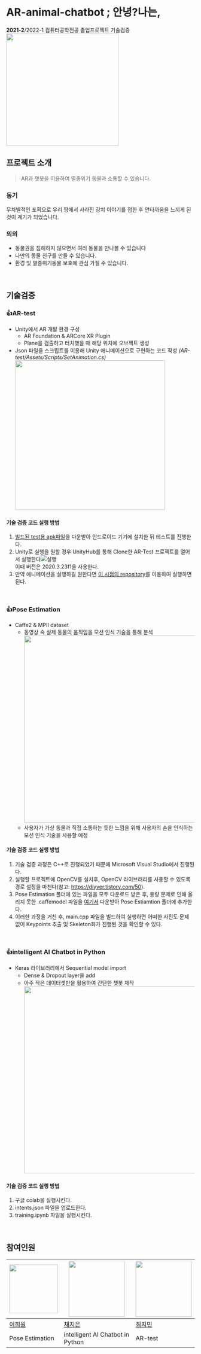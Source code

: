 # AR-animal-chatbot ; 안녕?나는,
**2021-2**/2022-1 컴퓨터공학전공 졸업프로젝트 기술검증<br/>
<img src="https://user-images.githubusercontent.com/60884877/145061490-1ac8909c-c582-40bc-9fee-80a6e6ba2887.png" width="300px">
<br/>

## 프로젝트 소개
> AR과 챗봇을 이용하여 멸종위기 동물과 소통할 수 있습니다. 
### 동기
무차별적인 포획으로 우리 땅에서 사라진 강치 이야기를 접한 후 안타까움을 느끼게 된 것이 계기가 되었습니다.
### 의의
* 동물권을 침해하지 않으면서 여러 동물을 만나볼 수 있습니다
* 나만의 동물 친구를 만들 수 있습니다.
* 환경 및 멸종위기동물 보호에 관심 가질 수 있습니다.
<br/>

## 기술검증
### 👍AR-test
* Unity에서 AR 개발 환경 구성
  - AR Foundation & ARCore XR Plugin
  - Plane을 검출하고 터치했을 때 해당 위치에 오브젝트 생성
* Json 파일을 스크립트를 이용해 Unity 애니메이션으로 구현하는 코드 작성 _(AR-test/Assets/Scripts/SetAnimation.cs)_ <br/><img src="https://user-images.githubusercontent.com/60884877/145062966-92ad47c6-9b90-4f28-9f26-2c026fc1ec88.gif" width="400px">

#### 기술 검증 코드 실행 방법
1. [빌드된 test용 apk파일](https://drive.google.com/file/d/1mNZ1_S0XkAgEkkrDd1oJyrT4SNHZ7TP_/view?usp=sharing)을 다운받아 안드로이드 기기에 설치한 뒤 테스트를 진행한다.
2. Unity로 실행을 원할 경우 UnityHub를 통해 Clone한 AR-Test 프로젝트를 열어서 실행한다![실행](https://user-images.githubusercontent.com/60884877/145363667-cae25e8b-902b-4b7f-950c-d6ea6c978359.jpg)<br/>이때 버전은 2020.3.23f1을 사용한다.
3. 만약 애니메이션을 실행하길 원한다면 [이 시점의 repository](https://github.com/EWHA-ATEAM/AR-animal-chatbot/tree/e5a300be400f4a58a9204f62ae60c90d88ad0d94)를 이용하여 실행하면 된다.


<br/>

### 👍Pose Estimation
* Caffe2 & MPII dataset
  - 동영상 속 실제 동물의 움직임을 모션 인식 기술을 통해 분석<br/><img src="https://user-images.githubusercontent.com/60884877/145066352-8f2bc615-6d24-497e-bb1e-d66d039f0511.png" width="500px"> 
  - 사용자가 가상 동물과 직접 소통하는 듯한 느낌을 위해 사용자의 손을 인식하는 모션 인식 기술을 사용할 예정


#### 기술 검증 코드 실행 방법
1. 기술 검증 과정은 C++로 진행되었기 때문에 Microsoft Visual Studio에서 진행된다.
2. 실행할 프로젝트에 OpenCV를 설치후, OpenCV 라이브러리를 사용할 수 있도록 경로 설정을 마친다(참고: https://diyver.tistory.com/50).
3. Pose Estimation 폴더에 있는 파일을 모두 다운로드 받은 후, 용량 문제로 인해 올리지 못한 .caffemodel 파일을 [여기서](http://posefs1.perception.cs.cmu.edu/OpenPose/models/pose/mpi/pose_iter_160000.caffemodel) 다운받아 Pose Estiamtion 폴더에 추가한다.
4. 이러한 과정을 거친 후, main.cpp 파일을 빌드하여 실행하면 어떠한 사진도 문제 없이 Keypoints 추출 및 Skeleton화가 진행된 것을 확인할 수 있다.

<br/>

### 👍intelligent AI Chatbot in Python
* Keras 라이브러리에서 Sequential model import
  - Dense & Dropout layer을 add
  - 아주 작은 데이터셋만을 활용하여 간단한 챗봇 제작<br/><img src="https://user-images.githubusercontent.com/60884877/145062323-f3cff65d-e0b9-4049-a4b7-abe4c982533c.png" width="500px">

#### 기술 검증 코드 실행 방법
1. 구글 colab을 실행시킨다.
2. intents.json 파일을 업로드한다.
3. training.ipynb 파일을 실행시킨다.

<br/>

## 참여인원
| <img src="https://user-images.githubusercontent.com/60884877/145065869-3061a8b2-22f1-47ff-9bde-7ac45e598795.png" width="130px"> | <img src="https://user-images.githubusercontent.com/60884877/145065877-9815f00b-f28f-49f5-a26e-3a3c50f2804e.png" width="150px"> | <img src="https://user-images.githubusercontent.com/60884877/145065873-60f2f731-8006-4b00-be0c-749595f56c9d.png" width="150px"> | 
| ---------- | ---------- | ---------- | 
| [이희원](https://github.com/Tina-223) | [채지은](https://github.com/cje1903) | [최지민](https://github.com/zmin9) |
| Pose Estimation | intelligent AI Chatbot in Python | AR-test | 


